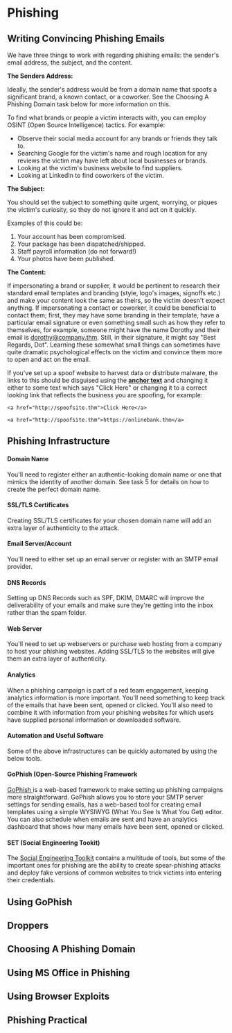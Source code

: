 # Phishing

## Writing Convincing Phishing Emails

We have three things to work with regarding phishing emails: the sender's email address, the subject, and the content.

**The Senders Address:**

Ideally, the sender's address would be from a domain name that spoofs a significant brand, a known contact, or a coworker. See the Choosing A Phishing Domain task below for more information on this.

To find what brands or people a victim interacts with, you can employ OSINT (Open Source Intelligence) tactics. For example:

* Observe their social media account for any brands or friends they talk to.
* Searching Google for the victim's name and rough location for any reviews the victim may have left about local businesses or brands.
* Looking at the victim's business website to find suppliers.
* Looking at LinkedIn to find coworkers of the victim.

**The Subject:**

You should set the subject to something quite urgent, worrying, or piques the victim's curiosity, so they do not ignore it and act on it quickly.

Examples of this could be:

1. Your account has been compromised.
2. Your package has been dispatched/shipped.
3. Staff payroll information (do not forward!)
4. Your photos have been published.

**The Content:**

If impersonating a brand or supplier, it would be pertinent to research their standard email templates and branding (style, logo's images, signoffs etc.) and make your content look the same as theirs, so the victim doesn't expect anything. If impersonating a contact or coworker, it could be beneficial to contact them; first, they may have some branding in their template, have a particular email signature or even something small such as how they refer to themselves, for example, someone might have the name Dorothy and their email is dorothy@company.thm. Still, in their signature, it might say "Best Regards, Dot". Learning these somewhat small things can sometimes have quite dramatic psychological effects on the victim and convince them more to open and act on the email.

If you've set up a spoof website to harvest data or distribute malware, the links to this should be disguised using the [**anchor text**](https://en.wikipedia.org/wiki/Anchor\_text) and changing it either to some text which says "Click Here" or changing it to a correct looking link that reflects the business you are spoofing, for example:

`<a href="http://spoofsite.thm">Click Here</a>`

`<a href="http://spoofsite.thm">https://onlinebank.thm</a>`

## Phishing Infrastructure

#### Domain Name

You'll need to register either an authentic-looking domain name or one that mimics the identity of another domain. See task 5 for details on how to create the perfect domain name.

#### SSL/TLS Certificates

Creating SSL/TLS certificates for your chosen domain name will add an extra layer of authenticity to the attack.

#### Email Server/Account

You'll need to either set up an email server or register with an SMTP email provider.

#### DNS Records

Setting up DNS Records such as SPF, DKIM, DMARC will improve the deliverability of your emails and make sure they're getting into the inbox rather than the spam folder.

#### Web Server

You'll need to set up webservers or purchase web hosting from a company to host your phishing websites. Adding SSL/TLS to the websites will give them an extra layer of authenticity.

#### Analytics

When a phishing campaign is part of a red team engagement, keeping analytics information is more important. You'll need something to keep track of the emails that have been sent, opened or clicked. You'll also need to combine it with information from your phishing websites for which users have supplied personal information or downloaded software.

#### Automation and Useful Software

Some of the above infrastructures can be quickly automated by using the below tools.

#### GoPhish (Open-Source Phishing Framework

[GoPhish ](https://getgophish.com)is a web-based framework to make setting up phishing campaigns more straightforward. GoPhish allows you to store your SMTP server settings for sending emails, has a web-based tool for creating email templates using a simple WYSIWYG (What You See Is What You Get) editor. You can also schedule when emails are sent and have an analytics dashboard that shows how many emails have been sent, opened or clicked.

#### SET (Social Engineering Tookit)

The [Social Engineering Toolkit](https://www.trustedsec.com/tools/the-social-engineer-toolkit-set/) contains a multitude of tools, but some of the important ones for phishing are the ability to create spear-phishing attacks and deploy fake versions of common websites to trick victims into entering their credentials.

## Using GoPhish

## Droppers

## Choosing A Phishing Domain

## Using MS Office in Phishing

## Using Browser Exploits

## Phishing Practical
